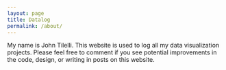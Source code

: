 ```yaml
---
layout: page
title: Datalog
permalink: /about/
---
```


My name is John Tilelli. This website is used to log all my data visualization projects. Please feel free to comment if you see potential improvements in the code, design, or writing in posts on this website. 
